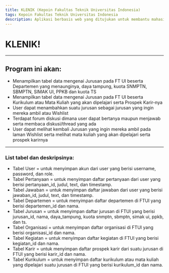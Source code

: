 ```yaml
---
title: KLENIK (Kepoin Fakultas Teknik Universitas Indonesia)
tags: Kepoin Fakultas Teknik Universitas Indonesia
description: Aplikasi berbasis web yang ditujukan untuk membantu mahasiswa maupun non-mahasiswa untuk mengetahui hal yang lebih banyak mengenai Fakultas Teknik Universitas Indonesia.
---
```


# KLENIK!
---

## Program ini akan:

- Menampilkan tabel data mengenai Jurusan pada FT UI beserta Departemen yang menaunginya, daya tampung, kuota SNMPTN, SBMPTN, SIMAK UI, PPKB dan kuota TS
- Menampilkan tabel data mengenai Jurusan pada FT UI beserta Kurikulum atau Mata Kuliah yang akan dipelajari serta Prospek Karir-nya
- User dapat menambahkan suatu jurusan sebagai jurusan yang ingin mereka ambil atau Wishlist 
- Terdapat forum diskusi dimana user dapat bertanya maupun menjawab serta membaca diskusi/thread yang ada
- User dapat melihat kembali Jurusan yang ingin mereka ambil pada laman Wishlist serta melihat mata kuliah yang akan dipelajari serta prospek karirnya

---

### List tabel dan deskripsinya:
  - Tabel User = untuk menyimpan akun dari user yang berisi username, password, dan role.
  - Tabel Pertanyaan = untuk menyimpan daftar pertanyaan dari user yang berisi pertanyaan_id, judul, text, dan timestamp.
  - Tabel Jawaban = untuk menyimpan daftar jawaban dari user yang berisi jawaban_id, judul, text, dan timestamp.
  - Tabel Departemen = untuk menyimpan daftar departemen di FTUI yang berisi departemen_id dan nama.
  - Tabel Jurusan = untuk menyimpan daftar jurusan di FTUI yang berisi jurusan_id, nama, daya_tampung, kuota snmptn, sbmptn, simak ui, ppkb, dan ts.
  - Tabel Organisasi = untuk menyimpan daftar organisasi di FTUI yang berisi organisasi_id dan nama.
  - Tabel Kegiatan = untuk menyimpan daftar kegiatan di FTUI yang berisi kegiatan_id dan nama.
  - Tabel Karir = untuk menyimpan daftar prospek karir dari suatu jurusan di FTUI yang berisi karir_id dan nama.
  - Tabel Kurikulum = untuk menyimpan daftar kurikulum atau mata kuliah yang dipelajari suatu jurusan di FTUI yang berisi kurikulum_id dan nama.